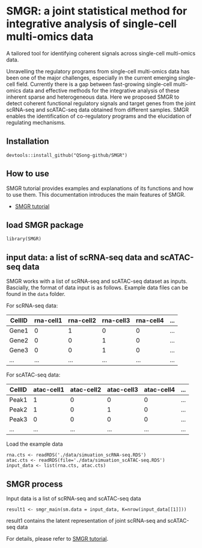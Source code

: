 # SMGR: a joint statistical method for integrative analysis of single-cell multi-omics data

A tailored tool for identifying coherent signals across single-cell multi-omics data. 

Unravelling the regulatory programs from single-cell multi-omics data has been one of the major challenges, especially in the current emerging single-cell field. Currently there is a gap between fast-growing single-cell multi-omics data and effective methods for the integrative analysis of these inherent sparse and heterogeneous data. Here we proposed SMGR to detect coherent functional regulatory signals and target genes from the joint scRNA-seq and scATAC-seq data obtained from different samples. SMGR enables the identification of co-regulatory programs and the elucidation of regulating mechanisms.

## Installation
```
devtools::install_github("QSong-github/SMGR")
```

## How to use

SMGR tutorial provides examples and explanations of its functions and how to use them. This documentation introduces the main features of SMGR.
- [SMGR tutorial](https://github.com/QSong-github/SMGR/blob/main/vignette/SMGR_vignettes.pdf)

## load SMGR package
```
library(SMGR)
```
## input data: a list of scRNA-seq data and scATAC-seq data

SMGR works with a list of scRNA-seq and scATAC-seq dataset as inputs. Bascially, the format of data input is as follows. Example data files can be found in the ```data``` folder.

For scRNA-seq data:

| CellID | rna-cell1 | rna-cell2 | rna-cell3 | rna-cell4 | ... |
|----|--------|--------|--------|---------|-----|
| Gene1 | 0 | 1 | 0 | 0 | ... |
| Gene2 | 0 | 0 | 1 | 0 | ... |
| Gene3 | 0 | 0| 1 | 0  | ... |
|...    |...|...|...|...|...|

For scATAC-seq data:

| CellID | atac-cell1 | atac-cell2 | atac-cell3 | atac-cell4 | ... |
|----|--------|--------|--------|---------|-----|
| Peak1 | 1 | 0 | 0 | 0 | ... |
| Peak2 | 1 | 0 | 1 | 0 | ... |
| Peak3 | 0 | 0| 0 | 0  | ... |
|...    |...|...|...|...|...|

Load the example data
```
rna.cts <- readRDS('./data/simuation_scRNA-seq.RDS')
atac.cts <- readRDS(file='./data/simuation_scATAC-seq.RDS')
input_data <- list(rna.cts, atac.cts)
```
## SMGR process

Input data is a list of scRNA-seq and scATAC-seq data

```
result1 <- smgr_main(sm.data = input_data, K=nrow(input_data[[1]]))
```
result1 contains the latent representation of joint scRNA-seq and scATAC-seq data

For details, please refer to [SMGR tutorial](https://github.com/QSong-github/SMGR/blob/main/vignette/SMGR_vignettes.pdf).
